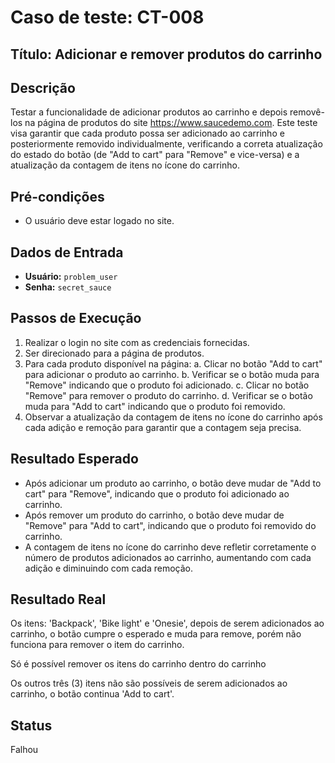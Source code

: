 # Caso de teste: CT-008

## Título: Adicionar e remover produtos do carrinho

## Descrição
Testar a funcionalidade de adicionar produtos ao carrinho e depois removê-los na página de produtos do site https://www.saucedemo.com. Este teste visa garantir que cada produto possa ser adicionado ao carrinho e posteriormente removido individualmente, verificando a correta atualização do estado do botão (de "Add to cart" para "Remove" e vice-versa) e a atualização da contagem de itens no ícone do carrinho.

## Pré-condições
- O usuário deve estar logado no site.

## Dados de Entrada
- **Usuário:** `problem_user`
- **Senha:** `secret_sauce`

## Passos de Execução
1. Realizar o login no site com as credenciais fornecidas.
2. Ser direcionado para a página de produtos.
3. Para cada produto disponível na página:
   a. Clicar no botão "Add to cart" para adicionar o produto ao carrinho.
   b. Verificar se o botão muda para "Remove" indicando que o produto foi adicionado.
   c. Clicar no botão "Remove" para remover o produto do carrinho.
   d. Verificar se o botão muda para "Add to cart" indicando que o produto foi removido.
4. Observar a atualização da contagem de itens no ícone do carrinho após cada adição e remoção para garantir que a contagem seja precisa.

## Resultado Esperado
- Após adicionar um produto ao carrinho, o botão deve mudar de "Add to cart" para "Remove", indicando que o produto foi adicionado ao carrinho.
- Após remover um produto do carrinho, o botão deve mudar de "Remove" para "Add to cart", indicando que o produto foi removido do carrinho.
- A contagem de itens no ícone do carrinho deve refletir corretamente o número de produtos adicionados ao carrinho, aumentando com cada adição e diminuindo com cada remoção.

## Resultado Real
Os itens: 'Backpack', 'Bike light' e 'Onesie', depois de serem adicionados ao carrinho, o botão cumpre o esperado e muda para remove, porém não funciona para remover o item do carrinho.

Só é possível remover os itens do carrinho dentro do carrinho

Os outros três (3) itens não são possíveis de serem adicionados ao carrinho, o botão continua 'Add to cart'.

## Status
Falhou
